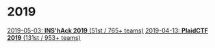 # 2019

[2019-05-03: **INS'hAck 2019** (51st / 765+ teams)](https://github.com/zhengzufu/ctf/tree/master/2019/2019-05-03-inshack)
[2019-04-13: **PlaidCTF 2019** (131st / 953+ teams)](https://github.com/zhengzufu/ctf/tree/master/2019/2019-04-13-plaidctf)
